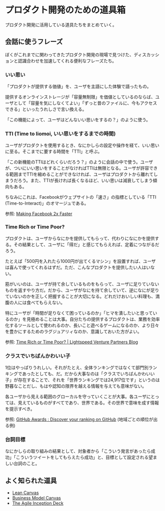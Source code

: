# プロダクト開発のための道具箱

プロダクト開発に活用している道具たちをまとめていく。

## 会話に使うフレーズ

ぼくがこれまでに関わってきたプロダクト開発の現場で見つけた、ディスカッションと認識合わせを加速してくれる便利なフレーズたち。

### いい思い

「プロダクトが提供する価値」を、ユーザを主語にした体験で語ったもの。

提供するオンラインストレージが「容量無制限」を価値としているのならば、ユーザとして「容量を気にしなくてよい」「ずっと昔のファイルに、今もアクセスできる」といったうれしさで言い換える。

「この機能によって、ユーザはどんないい思いをするの？」のように使う。

### TTI (Time to Iiomoi, いい思いをするまでの時間)

ユーザがプロダクトを使用するとき、なにかしらの設定や操作を経て、いい思いに至る。そこまでに要する時間を「TTI」と呼ぶ。

「この新機能のTTIはどれくらいだろう？」のように会話の中で使う。ユーザが、ついにいい思いをすることがなければTTIは無限となる。ユーザが許容できる範囲までTTIを縮めることができなければ、ユーザはプロダクトから離れてしまうだろう。また、TTIが長ければ長くなるほど、いい思いは減衰してしまう傾向もある。

ちなみにこれは、Facebookがウェプサイトの「速さ」の指標としている「TTI (Time-to-Interact)」のオマージュである。

参照: [Making Facebook 2x Faster](https://www.facebook.com/notes/facebook-engineering/making-facebook-2x-faster/307069903919 "Making Facebook 2x Faster")

### Time Rich or Time Poor?

プロダクトは、ユーザからなにかを提供してもらって、代わりになにかを提供する。その結果として、ユーザに「得だ」と感じてもらえれば、定着につながるだろう。

たとえば「500円を入れたら1000円が出てくるマシン」を設置すれば、ユーザは喜んで使ってくれるはずだ。ただ、こんなプロダクトを提供したい人はいない。

筋がいいのは、ユーザが持て余しているものをもらって、ユーザに足りていないものを返すやり方だ。だから、ユーザがなにを持て余していて、逆になにが足りていないのかを正しく把握することが大切になる。どれだけおいしい料理も、満腹の人には食べてもらえない。

特にユーザが「時間が足りなくて困っているのか」「ヒマを潰したいと思っているのか」を見極めることは大事。自分たちの提供するプロダクトは、業務を効率化するツールとして使われるのか、長いこと遊べるゲームになるのか、より日々を豊かにするためのラグジュアリィなのか、意識しておいた方がよい。

参照: [Time Rich or Time Poor? | Lightspeed Venture Partners Blog](https://lsvp.wordpress.com/2007/03/19/time-rich-or-time-poor/ "Time Rich or Time Poor? | Lightspeed Venture Partners Blog")

### クラスでいちばんかわいい子

1位はやっぱりうれしい。それがたとえ、全体ランキングではなくて部門別ランキングであったとしても、だ。だから大事なのは「クラスでいちばんかわいい子」が存在することで、それを「世界ランキングでは24,917位です」というのは野暮なことだし、もはや認知の限界を越える情報を与えても意味がない。

各ユーザから見える範囲のグローカルを守っていくことが大事。各ユーザにとっては、見えているものがすべてであり、世界である。その世界で意味を成す情報を提示すべき。

参照: [GitHub Awards : Discover your ranking on GitHub](http://github-awards.com/ "GitHub Awards : Discover your ranking on GitHub") (地域ごとの順位が出る例)

### 台詞目標

なにかしらの取り組みの結果として、対象者から「こういう発言があったら成功」「こういうツイートをしてもらえたら成功」と、目標として設定される望ましい台詞のこと。

## よく知られた道具

- [Lean Canvas](http://leanstack.com/app/ "Lean Canvas")
- [Business Model Canvas](http://www.businessmodelgeneration.com/canvas/bmc "Business Model Generation - BMC")
- [The Agile Inception Deck](https://agilewarrior.wordpress.com/2010/11/06/the-agile-inception-deck/ "The Agile Inception Deck | The Agile Warrior")

